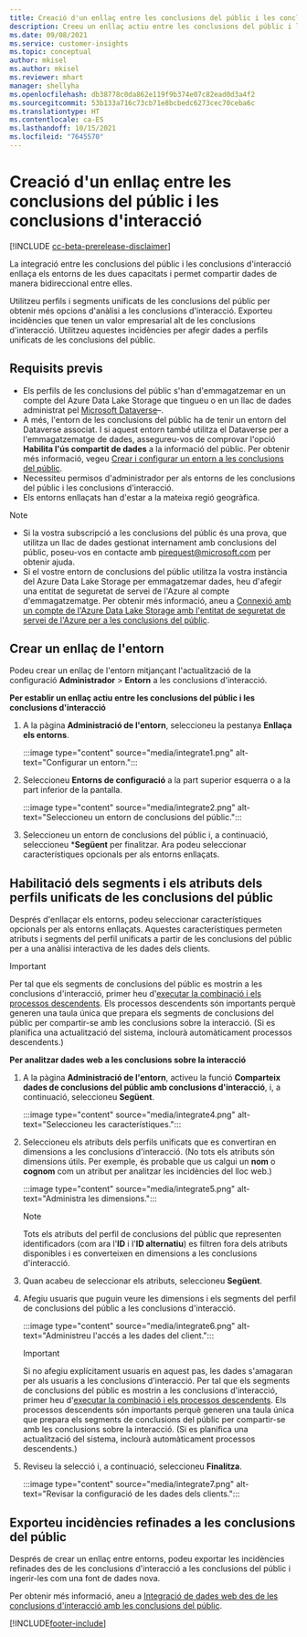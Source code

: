 ```yaml
---
title: Creació d'un enllaç entre les conclusions del públic i les conclusions d'interacció
description: Creeu un enllaç actiu entre les conclusions del públic i les d'interacció per habilitar l'ús compartit bidireccional de dades.
ms.date: 09/08/2021
ms.service: customer-insights
ms.topic: conceptual
author: mkisel
ms.author: mkisel
ms.reviewer: mhart
manager: shellyha
ms.openlocfilehash: db38778c0da862e119f9b374e07c82ead0d3a4f2
ms.sourcegitcommit: 53b133a716c73cb71e8bcbedc6273cec70ceba6c
ms.translationtype: HT
ms.contentlocale: ca-ES
ms.lasthandoff: 10/15/2021
ms.locfileid: "7645570"
---
```

# <a name="create-a-link-between-audience-insights-and-engagement-insights"></a>Creació d'un enllaç entre les conclusions del públic i les conclusions d'interacció

[!INCLUDE [cc-beta-prerelease-disclaimer](includes/cc-beta-prerelease-disclaimer.md)]

La integració entre les conclusions del públic i les conclusions d'interacció enllaça els entorns de les dues capacitats i permet compartir dades de manera bidireccional entre elles.

Utilitzeu perfils i segments unificats de les conclusions del públic per obtenir més opcions d'anàlisi a les conclusions d'interacció. Exporteu incidències que tenen un valor empresarial alt de les conclusions d'interacció. Utilitzeu aquestes incidències per afegir dades a perfils unificats de les conclusions del públic.

## <a name="prerequisites"></a>Requisits previs

- Els perfils de les conclusions del públic s'han d'emmagatzemar en un compte del Azure Data Lake Storage que tingueu o en un llac de dades administrat pel [Microsoft Dataverse](/powerapps/maker/data-platform/data-platform-intro.md)&ndash;. 
- A més, l'entorn de les conclusions del públic ha de tenir un entorn del Dataverse associat. I si aquest entorn també utilitza el Dataverse per a l'emmagatzematge de dades, assegureu-vos de comprovar l'opció **Habilita l'ús compartit de dades** a la informació del públic. Per obtenir més informació, vegeu [Crear i configurar un entorn a les conclusions del públic](../audience-insights/create-environment.md).
- Necessiteu permisos d'administrador per als entorns de les conclusions del públic i les conclusions d'interacció.
- Els entorns enllaçats han d'estar a la mateixa regió geogràfica.

> [!NOTE]
> - Si la vostra subscripció a les conclusions del públic és una prova, que utilitza un llac de dades gestionat internament amb conclusions del públic, poseu-vos en contacte amb [pirequest@microsoft.com](mailto:pirequest@microsoft.com) per obtenir ajuda. 
> - Si el vostre entorn de conclusions del públic utilitza la vostra instància del Azure Data Lake Storage per emmagatzemar dades, heu d'afegir una entitat de seguretat de servei de l'Azure al compte d'emmagatzematge. Per obtenir més informació, aneu a [Connexió amb un compte de l'Azure Data Lake Storage amb l'entitat de seguretat de servei de l'Azure per a les conclusions del públic](../audience-insights/connect-service-principal.md). 


## <a name="create-an-environment-link"></a>Crear un enllaç de l'entorn

Podeu crear un enllaç de l'entorn mitjançant l'actualització de la configuració **Administrador** > **Entorn** a les conclusions d'interacció.

**Per establir un enllaç actiu entre les conclusions del públic i les conclusions d'interacció**

1. A la pàgina **Administració de l'entorn**, seleccioneu la pestanya **Enllaça els entorns**.

    :::image type="content" source="media/integrate1.png" alt-text="Configurar un entorn.":::

1. Seleccioneu **Entorns de configuració** a la part superior esquerra o a la part inferior de la pantalla.

     :::image type="content" source="media/integrate2.png" alt-text="Seleccioneu un entorn de conclusions del públic.":::

1. Seleccioneu un entorn de conclusions del públic i, a continuació, seleccioneu ***Següent** per finalitzar. Ara podeu seleccionar característiques opcionals per als entorns enllaçats.
 
## <a name="enable-audience-insights-unified-profiles-attributes-and-segments"></a>Habilitació dels segments i els atributs dels perfils unificats de les conclusions del públic

Després d'enllaçar els entorns, podeu seleccionar característiques opcionals per als entorns enllaçats. Aquestes característiques permeten atributs i segments del perfil unificats a partir de les conclusions del públic per a una anàlisi interactiva de les dades dels clients.

> [!IMPORTANT]
> Per tal que els segments de conclusions del públic es mostrin a les conclusions d'interacció, primer heu d'[executar la combinació i els processos descendents](../audience-insights/merge-entities.md). Els processos descendents són importants perquè generen una taula única que prepara els segments de conclusions del públic per compartir-se amb les conclusions sobre la interacció. (Si es planifica una actualització del sistema, inclourà automàticament processos descendents.)

**Per analitzar dades web a les conclusions sobre la interacció**

1. A la pàgina **Administració de l'entorn**, activeu la funció **Comparteix dades de conclusions del públic amb conclusions d'interacció**, i, a continuació, seleccioneu **Següent**.

    :::image type="content" source="media/integrate4.png" alt-text="Seleccioneu les característiques.":::

1. Seleccioneu els atributs dels perfils unificats que es convertiran en dimensions a les conclusions d'interacció. (No tots els atributs són dimensions útils. Per exemple, és probable que us calgui un **nom** o **cognom** com un atribut per analitzar les incidències del lloc web.)

    :::image type="content" source="media/integrate5.png" alt-text="Administra les dimensions.":::

   >[!NOTE]
   > Tots els atributs del perfil de conclusions del públic que representen identificadors (com ara l'**ID** i l'**ID alternatiu**) es filtren fora dels atributs disponibles i es converteixen en dimensions a les conclusions d'interacció.

1. Quan acabeu de seleccionar els atributs, seleccioneu **Següent**.
1. Afegiu usuaris que puguin veure les dimensions i els segments del perfil de conclusions del públic a les conclusions d'interacció.

    :::image type="content" source="media/integrate6.png" alt-text="Administreu l'accés a les dades del client.":::

   > [!IMPORTANT]
   > Si no afegiu explícitament usuaris en aquest pas, les dades s'amagaran per als usuaris a les conclusions d'interacció.
   > Per tal que els segments de conclusions del públic es mostrin a les conclusions d'interacció, primer heu d'[executar la combinació i els processos descendents](../audience-insights/merge-entities.md). Els processos descendents són importants perquè generen una taula única que prepara els segments de conclusions del públic per compartir-se amb les conclusions sobre la interacció. (Si es planifica una actualització del sistema, inclourà automàticament processos descendents.)

1. Reviseu la selecció i, a continuació, seleccioneu **Finalitza**.

    :::image type="content" source="media/integrate7.png" alt-text="Revisar la configuració de les dades dels clients.":::

## <a name="export-refined-events-to-audience-insights"></a>Exporteu incidències refinades a les conclusions del públic

Després de crear un enllaç entre entorns, podeu exportar les incidències refinades des de les conclusions d'interacció a les conclusions del públic i ingerir-les com una font de dades nova. 

Per obtenir més informació, aneu a [Integració de dades web des de les conclusions d'interacció amb les conclusions del públic](../audience-insights/integrate-engagement-insights.md).

<!--
## Share engagement insights refined events with audience insights

After you create a link between environments, a new option becomes available for you to share [refined events](refined-events.md) with audience insights.

Consider the following when creating refined events for audience insights: 

- Provide a meaningful name for the refined event. It will be used as an activity name in audience insights.
- Select at least the following properties to create an activity in audience insights: 
    - Signal.Action.Name indicates the activity details.
    - Signal.User.Id maps with the customer ID.
    - Signal.View.Uri is a web address as a basis for segments or measures.
    - Signal.Export.Id is a primary key for events.
    - Signal.Timestamp determines the date and time for the activity.

To share refined events:

1. From the engagement insights menu, select **Data** and then select the **Events** tab.
2. On the **Action** menu, select **Share as activity**.

    :::image type="content" source="media/integrate8.png" alt-text="Data shared events settings.":::

3. You can view and stop actively shared events on the **Export and Sharing** tab.
4. -- per Michael K, we need a mock here (Mukesh needs to update to reflect what happens in AUI once a user shares a refined event (i.e. no longer AUI, data wrangler needs to go discover data in the storage, the shared event is available as a DS and entity, correct?)

### Attach refined events shared as activities to unified profiles in audience insights

You can bring customer web activity data from engagement insights into audience insights. In addition to transactional, demographic, or behavioral data, you can view activities on the web in unified customer profiles. You can then use these profiles to get insights such as segments, measures, and predictions for audience activation.

Follow the steps in [data unification](../audience-insights/data-unification.md) to map, match, and merge website authentication information to unified profiles in audience insights.

You can also share refined events that are now available in audience insights, identified as data sources and entities. 

Next, you can relate event data from engagement insights as unified activities in customer profiles.

### Relate refined event data as an activity of a customer profile

After unifying the data, you can configure the activity for the customer profile. For more information, go to [Customer activities](../audience-insights/activities.md).

:::image type="content" source="media/web-event-activity.png" alt-text="Activities page with expanded Edit activity pane.":::

Next, configure the new activity by using mapping elements: 

- **Primary Key**: Signal.Export.Id, a unique ID that is available for every event record in engagement insights. This property is automatically generated.

- **Timestamp**: Signal.Timestamp in the event property.

- **Event**: Signal.Name, the event name that you want to track.

- **Web address**: Signal.View.Uri that refers to the URI of the page that created the event.

- **Details**: Signal.Action.Name to represent the information to associate with the event. The selected property in this case indicates that the event is for email promotion.

- **Activity type**: In this example, we choose the existing activity type WebLog. This selection is a useful filter option to run prediction models or create segments based on this activity type.

- **Set up relationship**: This important setting ties the activity to existing customer profiles. **Signal.User.Id** is the identifier configured in the SDK to be collected. It relates to the user ID in other data sources that are configured in audience insights. 

This example configures the relationship between Signal.User.Id and RetailCustomers:CustomerRetailId, which is the primary key that was identified in the map step of the data unification process.

After processing the activities, you can review customer records and open a customer card to see activities from engagement insights in the timeline. 

> [!TIP]
> To find a customer ID that has an engagement insights activity, go to **Entities** and preview the data for the UnifiedActivity entity. **ActivityTypeDisplay = WebLog** contains the engagement insights activity configured in the preceding example. Copy the customer ID for one of those records and search<!--note from editor: Edit okay? I couldn't quite follow this.-- > for that ID on the **Customers** page.

--> 

[!INCLUDE[footer-include](../includes/footer-banner.md)]

